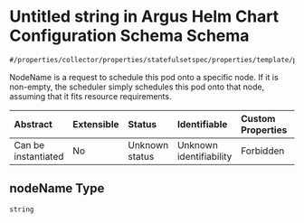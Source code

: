 # Untitled string in Argus Helm Chart Configuration Schema Schema

```txt
#/properties/collector/properties/statefulsetspec/properties/template/properties/spec/properties/nodename#/properties/collector/properties/statefulsetSpec/properties/template/properties/spec/properties/nodeName
```

NodeName is a request to schedule this pod onto a specific node. If it is non-empty, the scheduler simply schedules this pod onto that node, assuming that it fits resource requirements.

| Abstract            | Extensible | Status         | Identifiable            | Custom Properties | Additional Properties | Access Restrictions | Defined In                                                        |
| :------------------ | :--------- | :------------- | :---------------------- | :---------------- | :-------------------- | :------------------ | :---------------------------------------------------------------- |
| Can be instantiated | No         | Unknown status | Unknown identifiability | Forbidden         | Allowed               | none                | [values.schema.json\*](values.schema.json "open original schema") |

## nodeName Type

`string`

